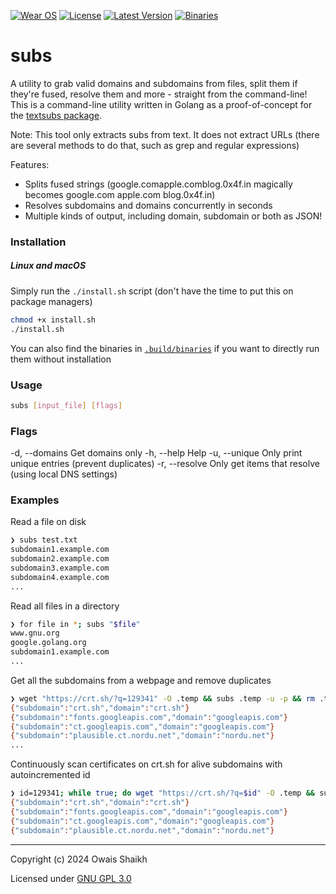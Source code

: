 [![Wear OS](https://img.shields.io/badge/Golang-fff.svg?style=flat-square&logo=go)](https://go.dev)
[![License](https://img.shields.io/badge/License-MIT-purple?style=flat-square&logo=libreoffice)](LICENSE)
[![Latest Version](https://img.shields.io/github/v/tag/0x4f53/subs?label=Version&style=flat-square&logo=semver)](https://github.com/0x4f53/subs/releases)
[![Binaries](https://img.shields.io/badge/Binaries-Click%20Here-blue?style=flat-square&logo=dropbox)](.build/binaries/)

# subs

A utility to grab valid domains and subdomains from files, split them if they're fused, resolve them and more - straight from the command-line! 
This is a command-line utility written in Golang as a proof-of-concept for the [textsubs package](https://github.com/0x4f53/textsubs).

Note: This tool only extracts subs from text. It does not extract URLs (there are several methods to do that, such as grep and regular
expressions)

Features:
- Splits fused strings (google.comapple.comblog.0x4f.in magically becomes google.com apple.com blog.0x4f.in)
- Resolves subdomains and domains concurrently in seconds
- Multiple kinds of output, including domain, subdomain or both as JSON!

### Installation
##### Linux and macOS

Simply run the `./install.sh` script (don't 
have the time to put this on package managers)

```bash
chmod +x install.sh
./install.sh
```

You can also find the binaries in [`.build/binaries`](.build/binaries/) if you want to directly run them
without installation

### Usage
```bash
subs [input_file] [flags]
```

### Flags
  -d, --domains   Get domains only
  -h, --help      Help
  -u, --unique    Only print unique entries (prevent duplicates)
  -r, --resolve   Only get items that resolve (using local DNS settings)

### Examples

Read a file on disk

```bash
❯ subs test.txt
subdomain1.example.com
subdomain2.example.com
subdomain3.example.com
subdomain4.example.com
...
```

Read all files in a directory

```bash
❯ for file in *; subs "$file"
www.gnu.org
google.golang.org
subdomain1.example.com
...
```

Get all the subdomains from a webpage and remove duplicates

```bash
❯ wget "https://crt.sh/?q=129341" -O .temp && subs .temp -u -p && rm .temp
{"subdomain":"crt.sh","domain":"crt.sh"}
{"subdomain":"fonts.googleapis.com","domain":"googleapis.com"}
{"subdomain":"ct.googleapis.com","domain":"googleapis.com"}
{"subdomain":"plausible.ct.nordu.net","domain":"nordu.net"}
...
```

Continuously scan certificates on crt.sh for alive subdomains with autoincremented id

```bash
❯ id=129341; while true; do wget "https://crt.sh/?q=$id" -O .temp && subs .temp -u -r -p >> output.txt && rm .temp; id=$((id + 1)); done
{"subdomain":"crt.sh","domain":"crt.sh"}
{"subdomain":"fonts.googleapis.com","domain":"googleapis.com"}
{"subdomain":"ct.googleapis.com","domain":"googleapis.com"}
{"subdomain":"plausible.ct.nordu.net","domain":"nordu.net"}
```

---

Copyright (c) 2024  Owais Shaikh

Licensed under [GNU GPL 3.0](LICENSE)